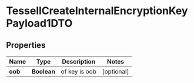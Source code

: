 

# TessellCreateInternalEncryptionKeyPayload1DTO


## Properties

Name | Type | Description | Notes
------------ | ------------- | ------------- | -------------
**oob** | **Boolean** | of key is oob |  [optional]



